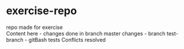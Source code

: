 # exercise-repo
repo made for exercise  
Content here - changes done in branch master 
changes - branch test-branch - gitBash tests 
Conflicts resolved 

